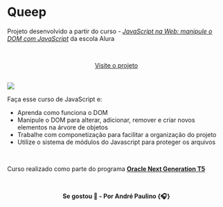 # Queep

Projeto desenvolvido a partir do curso - [*JavaScript na Web: manipule o DOM com JavaScript*](https://cursos.alura.com.br/course/javascript-manipulacao-dom) da escola Alura

<br>

<p align="center">
  <a href="https://queep.vercel.app/">Visite o projeto</a>
</p>

<br>

<img src="https://img.shields.io/badge/JavaScript-323330?style=for-the-badge&logo=javascript&logoColor=F7DF1Ee"/>

Faça esse curso de JavaScript e:

* Aprenda como funciona o DOM
* Manipule o DOM para alterar, adicionar, remover e criar novos elementos na árvore de objetos
* Trabalhe com componetização para facilitar a organização do projeto
* Utilize o sistema de módulos do Javascript para proteger os arquivos

<br>

Curso realizado como parte do programa [**Oracle Next Generation T5**](https://www.oracle.com/br/education/oracle-next-education/)

<br>

<p align="center"><b>
Se gostou 🌟 - Por André Paulino {🎧}
</b></p>

